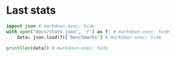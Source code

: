 # Last stats

```python exec="on" source="material-block" session="benchmarks"
import json # markdown-exec: hide
with open("docs/stats.json", 'r') as f: # markdown-exec: hide
    data= json.load(f)['benchmarks'] # markdown-exec: hide

print(len(data)) # markdown-exec: hide
```
